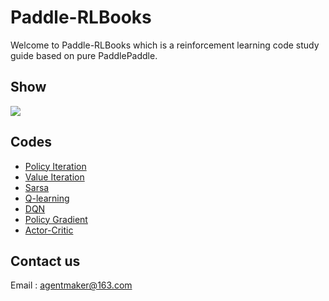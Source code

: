 # Paddle-RLBooks

Welcome to Paddle-RLBooks which is a reinforcement learning code study guide based on pure PaddlePaddle.

## Show
![](./material/FlappyBird.gif)

## Codes
- [Policy Iteration](./policy_iteration)
- [Value Iteration](./value_iteration)
- [Sarsa](./sarsa)
- [Q-learning](./qlearning)
- [DQN](./dqn)
- [Policy Gradient](./policy_gradient)
- [Actor-Critic](./actor_critic)

## Contact us
Email : [agentmaker@163.com]()